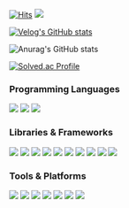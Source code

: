 [![Hits](https://hits.seeyoufarm.com/api/count/incr/badge.svg?url=https%3A%2F%2Fgithub.com%2FSGT-Cho&count_bg=%2379C83D&title_bg=%23555555&icon=github.svg&icon_color=%23E7E7E7&title=hits&edge_flat=false)](https://hits.seeyoufarm.com)
<a href="mailto:devcho3356@gmail.com">
   <img src="https://img.shields.io/badge/Gmail-d14836?style=flat-square&logo=Gmail&logoColor=white&link=leegm1798@naver.com"/>
</a>  
  

[![Velog's GitHub stats](https://velog-readme-stats.vercel.app/api?name=sgt-cho&color=dark)](https://velog.io/@sgt-cho/)  
  

![Anurag's GitHub stats](https://github-readme-stats.vercel.app/api?username=SGT-Cho&show_icons=true&theme=radical)
  
    
[![Solved.ac Profile](http://mazassumnida.wtf/api/v2/generate_badge?boj=mobilelife0115)](https://solved.ac/mobilelife0115/)  
  
    
    
### Programming Languages
<a href="https://en.cppreference.com/w/c" target="_blank"><img src="https://img.shields.io/badge/C-00599C?style=flat-square&logo=c&logoColor=white"/></a>
<a href="https://en.cppreference.com/w/cpp" target="_blank"><img src="https://img.shields.io/badge/C++-00599C?style=flat-square&logo=cplusplus&logoColor=white"/></a>
<a href="https://www.python.org/doc/" target="_blank"><img src="https://img.shields.io/badge/Python-3776AB?style=flat-square&logo=python&logoColor=white"/></a>

### Libraries & Frameworks
<a href="https://numpy.org/doc/" target="_blank"><img src="https://img.shields.io/badge/NumPy-013243?style=flat-square&logo=numpy&logoColor=white"/></a>
<a href="https://pandas.pydata.org/docs/" target="_blank"><img src="https://img.shields.io/badge/Pandas-150458?style=flat-square&logo=pandas&logoColor=white"/></a>
<a href="https://pytorch.org/docs/" target="_blank"><img src="https://img.shields.io/badge/PyTorch-EE4C2C?style=flat-square&logo=pytorch&logoColor=white"/></a>
<a href="https://www.tensorflow.org/learn" target="_blank"><img src="https://img.shields.io/badge/TensorFlow-FF6F00?style=flat-square&logo=tensorflow&logoColor=white"/></a>
<a href="https://keras.io/" target="_blank"><img src="https://img.shields.io/badge/Keras-D00000?style=flat-square&logo=keras&logoColor=white"/></a>
<a href="https://scikit-learn.org/stable/documentation.html" target="_blank"><img src="https://img.shields.io/badge/scikit--learn-F7931E?style=flat-square&logo=scikitlearn&logoColor=white"/></a>
<a href="https://docs.opencv.org/" target="_blank"><img src="https://img.shields.io/badge/OpenCV-5C3EE8?style=flat-square&logo=opencv&logoColor=white"/></a>
<a href="https://matplotlib.org/stable/contents.html" target="_blank"><img src="https://img.shields.io/badge/Matplotlib-ffffff?style=flat-square&logo=matplotlib&logoColor=black"/></a>
<a href="https://seaborn.pydata.org/" target="_blank"><img src="https://img.shields.io/badge/Seaborn-3776AB?style=flat-square&logo=seaborn&logoColor=white"/></a>
<a href="https://xgboost.readthedocs.io/" target="_blank"><img src="https://img.shields.io/badge/XGBoost-FF4B4B?style=flat-square&logo=xgboost&logoColor=white"/></a>

### Tools & Platforms
<a href="https://jupyter.org/documentation" target="_blank"><img src="https://img.shields.io/badge/Jupyter-F37626?style=flat-square&logo=jupyter&logoColor=white"/></a>
<a href="https://colab.research.google.com/notebooks/intro.ipynb" target="_blank"><img src="https://img.shields.io/badge/Google%20Colab-F9AB00?style=flat-square&logo=googlecolab&logoColor=white"/></a>
<a href="https://docs.aws.amazon.com/" target="_blank"><img src="https://img.shields.io/badge/Amazon%20AWS-232F3E?style=flat-square&logo=amazonwebservices&logoColor=white"/></a>
<a href="https://cloud.google.com/docs" target="_blank"><img src="https://img.shields.io/badge/Google%20Cloud-4285F4?style=flat-square&logo=googlecloud&logoColor=white"/></a>
<a href="https://docs.docker.com/" target="_blank"><img src="https://img.shields.io/badge/Docker-2496ED?style=flat-square&logo=docker&logoColor=white"/></a>
<a href="https://docs.mcneel.com/rhino/7/usersguide/en-us/" target="_blank"><img src="https://img.shields.io/badge/Rhinoceros-801010?style=flat-square&logo=rhinoceros&logoColor=white"/></a>
<a href="https://www.anaconda.com/" target="_blank"><img src="https://img.shields.io/badge/Anaconda-44A833?style=flat-square&logo=anaconda&logoColor=white"/></a>



<!--
**SGT-Cho/SGT-Cho** is a ✨ _special_ ✨ repository because its `README.md` (this file) appears on your GitHub profile.

Here are some ideas to get you started:

- 🔭 I’m currently working on ...
- 🌱 I’m currently learning ...
- 👯 I’m looking to collaborate on ...
- 🤔 I’m looking for help with ...
- 💬 Ask me about ...
- 📫 How to reach me: ...
- 😄 Pronouns: ...
- ⚡ Fun fact: ...
-->

